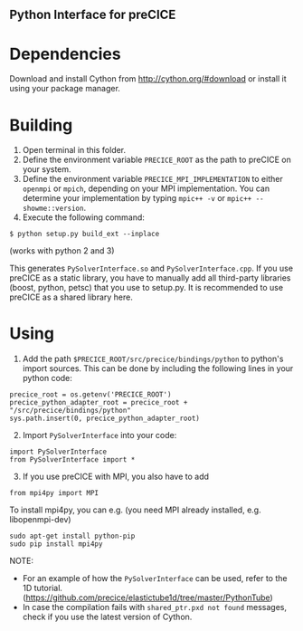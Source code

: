 Python Interface for preCICE
----------------------------

# Dependencies

Download and install Cython from http://cython.org/#download or install it using your package manager.

# Building

1. Open terminal in this folder.
2. Define the environment variable `PRECICE_ROOT` as the path to preCICE on your system.
3. Define the environment variable `PRECICE_MPI_IMPLEMENTATION` to either `openmpi` or `mpich`, depending on your MPI implementation. You can determine your implementation by typing `mpic++ -v` or `mpic++ --showme::version`.
4. Execute the following command:

```
$ python setup.py build_ext --inplace
```
(works with python 2 and 3)


This generates `PySolverInterface.so` and `PySolverInterface.cpp`. If you use preCICE as a static library, you have to manually add all third-party libraries (boost, python, petsc) that you use to setup.py. It is recommended to use preCICE as a shared library here.

# Using

1. Add the path `$PRECICE_ROOT/src/precice/bindings/python` to python's import sources. This can be done by including the following lines in your python code:

```
precice_root = os.getenv('PRECICE_ROOT')
precice_python_adapter_root = precice_root + "/src/precice/bindings/python"
sys.path.insert(0, precice_python_adapter_root)
```

2. Import `PySolverInterface` into your code:

```
import PySolverInterface
from PySolverInterface import *
```

3. If you use preCICE with MPI, you also have to add
   
```   
from mpi4py import MPI
```

To install mpi4py, you can e.g. (you need MPI already installed, e.g. libopenmpi-dev) 

```
sudo apt-get install python-pip
sudo pip install mpi4py
```


NOTE: 
- For an example of how the `PySolverInterface` can be used, refer to the 1D tutorial. (https://github.com/precice/elastictube1d/tree/master/PythonTube)
- In case the compilation fails with `shared_ptr.pxd not found` messages, check if you use the latest version of Cython.
